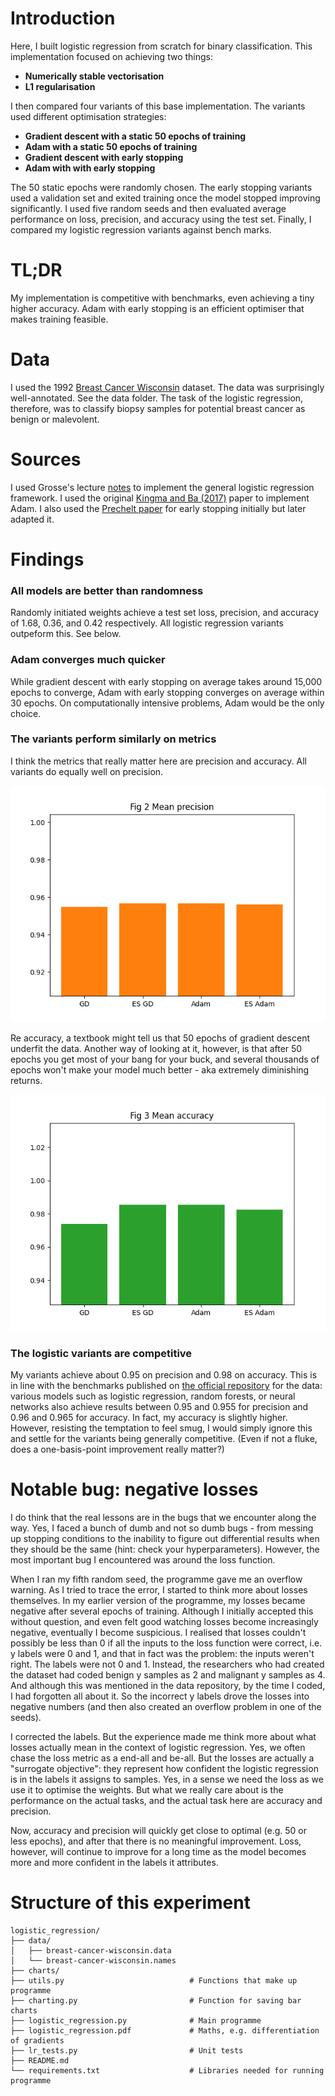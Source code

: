 # Introduction
Here, I built logistic regression from scratch for binary classification. This implementation focused on achieving two things:
- **Numerically stable vectorisation**
- **L1 regularisation**

I then compared four variants of this base implementation. The variants used different optimisation strategies: 
- **Gradient descent with a static 50 epochs of training**
- **Adam with a static 50 epochs of training**
- **Gradient descent with early stopping**
- **Adam with with early stopping**

The 50 static epochs were randomly chosen. The early stopping variants used a validation set and exited training once the model stopped improving significantly. I used five random seeds and then evaluated average performance on loss, precision, and accuracy using the test set. Finally, I compared my logistic regression variants against bench marks. 

# TL;DR
My implementation is competitive with benchmarks, even achieving a tiny higher accuracy. Adam with early stopping is an efficient optimiser that makes training feasible.

# Data
I used the 1992 [Breast Cancer Wisconsin](https://archive.ics.uci.edu/dataset/15/breast+cancer+wisconsin+original) dataset. The data was surprisingly well-annotated. See the data folder. The task of the logistic regression, therefore, was to classify biopsy samples for potential breast cancer as benign or malevolent. 

# Sources
I used Grosse's lecture [notes](https://www.cs.toronto.edu/~mren/teach/csc411_19s/lec/lec08_notes.pdf) to implement the general logistic regression framework. I used the original [Kingma and Ba (2017)](https://arxiv.org/abs/1412.6980) paper to implement Adam. I also used the [Prechelt paper](https://link.springer.com/chapter/10.1007/978-3-642-35289-8_5) for early stopping initially but later adapted it.

# Findings

### All models are better than randomness
Randomly initiated weights achieve a test set loss, precision, and accuracy of 1.68, 0.36, and 0.42 respectively. All logistic regression variants outpeform this. See below.

### Adam converges much quicker 
While gradient descent with early stopping on average takes around 15,000 epochs to converge, Adam with early stopping converges on average within 30 epochs. On computationally intensive problems, Adam would be the only choice.

### The variants perform similarly on metrics
I think the metrics that really matter here are precision and accuracy. All variants do equally well on precision.

![precision](charts/fig2meanprecision.png)

Re accuracy, a textbook might tell us that 50 epochs of gradient descent underfit the data. Another way of looking at it, however, is that after 50 epochs you get most of your bang for your buck, and several thousands of epochs won't make your model much better - aka extremely diminishing returns.

![accuracy](charts/fig3meanaccuracy.png)

### The logistic variants are competitive
My variants achieve about 0.95 on precision and 0.98 on accuracy. This is in line with the benchmarks published on [the official repository](https://archive.ics.uci.edu/dataset/15/breast+cancer+wisconsin+original) for the data: various models such as logistic regression, random forests, or neural networks also achieve results between 0.95 and 0.955 for precision and 0.96 and 0.965 for accuracy. In fact, my accuracy is slightly higher. However, resisting the temptation to feel smug, I would simply ignore this and settle for the variants being generally competitive. (Even if not a fluke, does a one-basis-point improvement really matter?)

# Notable bug: negative losses
I do think that the real lessons are in the bugs that we encounter along the way. Yes, I faced a bunch of dumb and not so dumb bugs - from messing up stopping conditions to the inability to figure out differential results when they should be the same (hint: check your hyperparameters). However, the most important bug I encountered was around the loss function.

When I ran my fifth random seed, the programme gave me an overflow warning. As I tried to trace the error, I started to think more about losses themselves. In my earlier version of the programme, my losses became negative after several epochs of training. Although I initially accepted this without question, and even felt good watching losses become increasingly negative, eventually I become suspicious. I realised that losses couldn't possibly be less than 0 if all the inputs to the loss function were correct, i.e. y labels were 0 and 1, and that in fact was the problem: the inputs weren't right. The labels were not 0 and 1. Instead, the researchers who had created the dataset had coded benign y samples as 2 and malignant y samples as 4. And although this was mentioned in the data repository, by the time I coded, I had forgotten all about it. So the incorrect y labels drove the losses into negative numbers (and then also created an overflow problem in one of the seeds).

I corrected the labels. But the experience made me think more about what losses actually mean in the context of logistic regression. Yes, we often chase the loss metric as a end-all and be-all. But the losses are actually a "surrogate objective": they represent how confident the logistic regression is in the labels it assigns to samples. Yes, in a sense we need the loss as we use it to optimise the weights. But what we really care about is the performance on the actual tasks, and the actual task here are accuracy and precision.

Now, accuracy and precision will quickly get close to optimal (e.g. 50 or less epochs), and after that there is no meaningful improvement. Loss, however, will continue to improve for a long time as the model becomes more and more confident in the labels it attributes.

# Structure of this experiment
```
logistic_regression/
├── data/
│   ├── breast-cancer-wisconsin.data
│   └── breast-cancer-wisconsin.names
├── charts/
├── utils.py                            # Functions that make up programme 
├── charting.py                         # Function for saving bar charts
├── logistic_regression.py              # Main programme
├── logistic_regression.pdf             # Maths, e.g. differentiation of gradients 
├── lr_tests.py                         # Unit tests 
├── README.md
└── requirements.txt                    # Libraries needed for running programme
```
